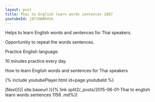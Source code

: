 ```yaml
---
layout: post
title: Thai to English learn words sentences 1067 
youtubeId: j071HANh91k
---
```

 
 
Helps to learn English words and sentences for Thai speakers.

Opportunitiy to repeat the words sentences. 

Practice English language. 
 
10 minutes practice every day. 
 
How to learn English words and sentences for Thai speakers 
 
{% include youtubePlayer.html id=page.youtubeId %}
 
 
[Next]({{ site.baseurl }}{% link  split2/_posts/2015-06-01-Thai to english learn words sentences 1156 .md%})
 

